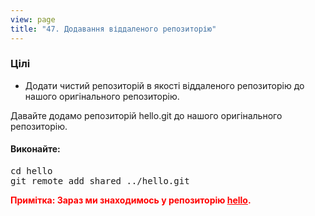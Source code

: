 ```yaml
---
view: page
title: "47. Додавання віддаленого репозиторію"
---
```


<h3>Цілі</h3>

<ul><li>Додати чистий репозиторій в якості віддаленого репозиторію до нашого оригінального репозиторію.</li></ul>

<p>Давайте додамо репозиторій hello.git до нашого оригінального репозиторію.</p>

<h4 class="h4-pre">Виконайте:</h4>

<pre class="instructions">cd hello
git remote add shared ../hello.git</pre>

<p style="color:red;"><strong><span class="caps">Примітка</span>: Зараз ми знаходимось у репозиторію <ins>hello</ins>.</strong></p>